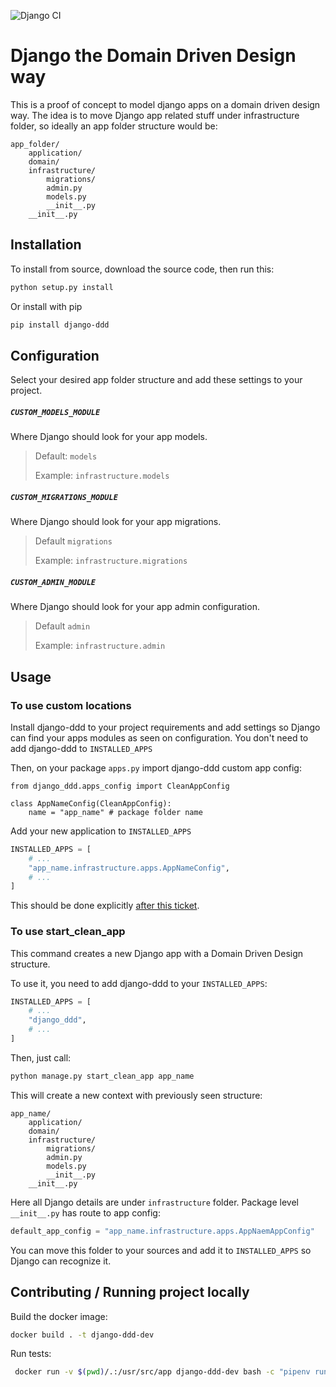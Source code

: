 ![Django CI](https://github.com/jdiazromeral/django-ddd/workflows/Django%20CI/badge.svg)

# Django the Domain Driven Design way 
This is a proof of concept to model django apps on a domain driven design way.
The idea is to move Django app related stuff under infrastructure folder, 
so ideally an app folder structure would be:

    app_folder/
        application/
        domain/
        infrastructure/
            migrations/
            admin.py
            models.py
            __init__.py
        __init__.py
         
## Installation
To install from source, download the source code, then run this:

```bash
python setup.py install
```

Or install with pip

```bash
pip install django-ddd
```

## Configuration
Select your desired app folder structure and add these settings to your project.

##### `CUSTOM_MODELS_MODULE`
Where Django should look for your app models.

>Default: `models`
>
>Example: `infrastructure.models`

##### `CUSTOM_MIGRATIONS_MODULE`
Where Django should look for your app migrations.

>Default `migrations`
>
>Example: `infrastructure.migrations`

##### `CUSTOM_ADMIN_MODULE`
Where Django should look for your app admin configuration.

> Default `admin`
>
> Example: `infrastructure.admin`

## Usage

### To use custom locations
Install django-ddd to your project requirements and add settings so Django 
can find your apps modules as seen on configuration.
You don't need to add django-ddd to `INSTALLED_APPS`

Then, on your package `apps.py` import django-ddd custom app config:

    from django_ddd.apps_config import CleanAppConfig

    class AppNameConfig(CleanAppConfig):
        name = "app_name" # package folder name

Add your new application to `INSTALLED_APPS`

```python
INSTALLED_APPS = [
    # ...
    "app_name.infrastructure.apps.AppNameConfig",
    # ...
]
```
This should be done explicitly [after this ticket](https://code.djangoproject.com/ticket/31180).

### To use start_clean_app
This command creates a new Django app with a Domain Driven Design structure. 

To use it, you need to add django-ddd to your `INSTALLED_APPS`:
```python
INSTALLED_APPS = [
    # ...
    "django_ddd",
    # ...
]
```
Then, just call:
```bash
python manage.py start_clean_app app_name
```
This will create a new context with previously seen structure:

    app_name/
        application/
        domain/
        infrastructure/
            migrations/
            admin.py
            models.py
            __init__.py
        __init__.py

Here all Django details are under `infrastructure` folder. Package level `__init__.py` 
has route to app config: 
```python
default_app_config = "app_name.infrastructure.apps.AppNaemAppConfig"
```

You can move this folder to your sources 
and add it to `INSTALLED_APPS` so Django can recognize it.

## Contributing / Running project locally
Build the docker image:
```bash
docker build . -t django-ddd-dev
```

Run tests:
```bash
 docker run -v $(pwd)/.:/usr/src/app django-ddd-dev bash -c "pipenv run python manage.py test"
```
